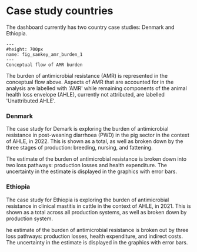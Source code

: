 # Case study countries
<p>
The dashboard currently has two country case studies: Denmark and Ethiopia.
</p>

```{figure} ../Images/AMR_case_study_sankeymatic.png
---
#height: 700px
name: fig_sankey_amr_burden_1
---
Conceptual flow of AMR burden
```

<p>
The burden of antimicrobial resistance (AMR) is represented in the conceptual flow above. 
Aspects of AMR that are accounted for in the analysis are labelled with 'AMR' while remaining components of the animal health loss envelope (AHLE), currently not attributed, are labelled 'Unattributed AHLE'.
</p>

<h3>Denmark</h3>
<p>
The case study for Demark is exploring the burden of antimicrobial resistance in post-weaning diarrhoea (PWD) in the pig sector in the context of AHLE, in 2022. 
This is shown as a total, as well as broken down by the three stages of production: breeding, nursing, and fattening.
<p>
The estimate of the burden of antimicrobial resistance is broken down into two loss pathways: production losses and health expenditure. 
The uncertainty in the estimate is displayed in the graphics with error bars.
</p>
</p>

<h3>Ethiopia</h3>
<p>
The case study for Ethiopia is exploring the burden of antimicrobial resistance in clinical mastitis in cattle in the context of AHLE, in 2021. 
This is shown as a total across all production systems, as well as broken down by production system.
<p>
he estimate of the burden of antimicrobial resistance is broken out by three loss pathways: production losses, health expenditure, and indirect costs. 
The uncertainty in the estimate is displayed in the graphics with error bars.
</p>
</p>


